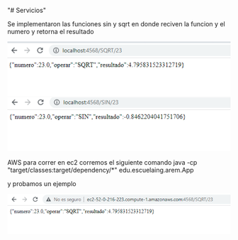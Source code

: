 "# Servicios"


Se implementaron las funciones sin y sqrt en donde
reciven la funcion y el numero y retorna el resultado

![](img/sqrt.PNG)
![](img/SIN.PNG)

AWS
 para correr en ec2 corremos el siguiente comando java -cp "target/classes:target/dependency/*" edu.escuelaing.arem.App

y probamos un ejemplo

![](img/aws.PNG)
